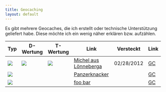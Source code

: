 ```yaml
---
title: Geocaching
layout: default
---
```

Es gibt mehrere Geocaches, die ich erstellt oder technische Unterstützung geliefert habe. Diese möchte ich ein wenig näher erklären bzw. aufzählen.


|  Typ  |   D-Wertung  |  T-Wertung  |  Link  |  Versteckt  |  Link  |
|--------|-------------------|-----------------|---------|---------------|--------------|
|  <img src="http://www.geocaching.com/images/wpttypes/sm/8.gif">  |  <img src="http://www.geocaching.com/images/stars/stars5.gif">  |  <img src="http://www.geocaching.com/images/stars/stars5.gif">  |[Michel aus Lönneberga](gc3dg9n.html)|02/28/2012|[GC](http://coord.info/GC3DG9N)|
|  <img src="http://www.geocaching.com/images/wpttypes/sm/8.gif"> | | |[Panzerknacker](gc370hg.html)| |[GC](http://coord.info/GC370HG)|
|  <img src="http://www.geocaching.com/images/wpttypes/sm/3.gif"> | | |[foo bar](gc4c3mp.html)| |[GC](http://coord.info/GC4C3MP)|
